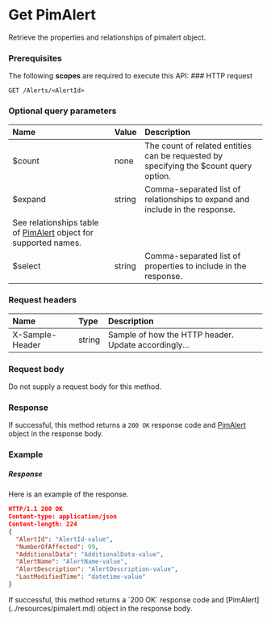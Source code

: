 # Get PimAlert

Retrieve the properties and relationships of pimalert object.
### Prerequisites
The following **scopes** are required to execute this API: ### HTTP request
<!-- { "blockType": "ignored" } -->
```http
GET /Alerts/<AlertId>
```
### Optional query parameters
|Name|Value|Description|
|:---------------|:--------|:-------|
|$count|none|The count of related entities can be requested by specifying the $count query option.|
|$expand|string|Comma-separated list of relationships to expand and include in the response. 
See relationships table of [PimAlert](../resources/pimalert.md) object for supported names. |
|$select|string|Comma-separated list of properties to include in the response.|

### Request headers
| Name       | Type | Description|
|:-----------|:------|:----------|
| X-Sample-Header  | string  | Sample of how the HTTP header. Update accordingly...|

### Request body
Do not supply a request body for this method.
### Response
If successful, this method returns a `200 OK` response code and [PimAlert](../resources/pimalert.md) object in the response body.
### Example
##### Response
Here is an example of the response.
<!-- {
  "blockType": "response",
  "truncated": false,
  "@odata.type": "pimalert"
} -->
```json
HTTP/1.1 200 OK
Content-type: application/json
Content-length: 224
{
  "AlertId": "AlertId-value",
  "NumberOfAffected": 99,
  "AdditionalData": "AdditionalData-value",
  "AlertName": "AlertName-value",
  "AlertDescription": "AlertDescription-value",
  "LastModifiedTime": "datetime-value"
}
```

<!-- uuid: de747f2b-7570-48b6-9fa0-43dd5a2c35f6
2015-10-14 23:39:38 UTC -->
<!-- {
  "type": "#page.annotation",
  "description": "Get PimAlert",
  "keywords": "",
  "section": "documentation",
  "tocPath": ""
}-->If successful, this method returns a `200 OK` response code and [PimAlert](../resources/pimalert.md) object in the response body.
